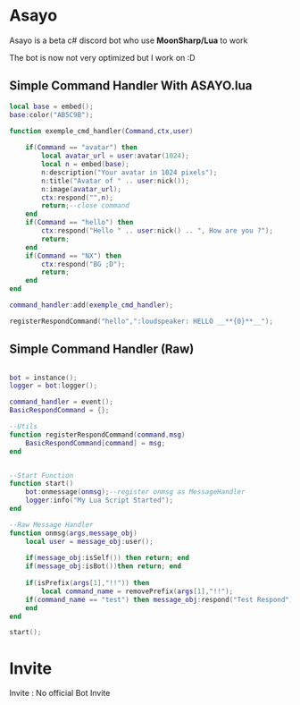 # Asayo

Asayo is a beta c# discord bot who use **MoonSharp/Lua** to work

The bot is now not very optimized but I work on :D

## Simple Command Handler With ASAYO.lua 
```lua
local base = embed();
base:color("AB5C9B");

function exemple_cmd_handler(Command,ctx,user)
	
	if(Command == "avatar") then
		local avatar_url = user:avatar(1024);
		local n = embed(base);
		n:description("Your avatar in 1024 pixels");
		n:title("Avatar of " .. user:nick());
		n:image(avatar_url);
		ctx:respond("",n);
		return;--close command
	end
	if(Command == "hello") then
		ctx:respond("Hello " .. user:nick() .. ", How are you ?");
		return;
	end
	if(Command == "NX") then
		ctx:respond("BG ;D");
		return;
	end
end

command_handler:add(exemple_cmd_handler);

registerRespondCommand("hello",":loudspeaker: HELLO __**{0}**__");

```

## Simple Command Handler (Raw)

```lua

bot = instance();
logger = bot:logger();

command_handler = event();
BasicRespondCommand = {};

--Utils
function registerRespondCommand(command,msg)
	BasicRespondCommand[command] = msg;
end


--Start Function
function start() 
	bot:onmessage(onmsg);--register onmsg as MessageHandler
	logger:info("My Lua Script Started");
end

--Raw Message Handler
function onmsg(args,message_obj)
	local user = message_obj:user();
  
	if(message_obj:isSelf()) then return; end
	if(message_obj:isBot())then return; end
  
	if(isPrefix(args[1],"!!")) then
		local command_name = removePrefix(args[1],"!!");
    if(command_name == "test") then message_obj:respond("Test Respond"); end
	end
end

start();

```

# Invite

Invite : No official Bot Invite
